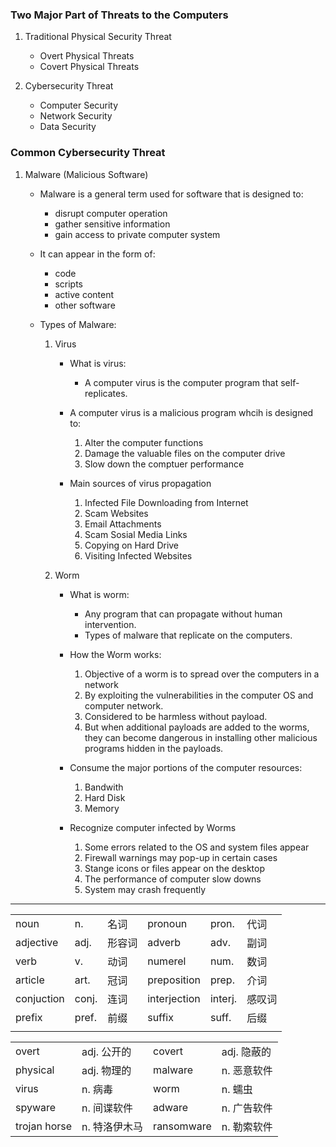 ### Two Major Part of Threats to the Computers
1. Traditional Physical Security Threat
   - Overt Physical Threats 
   - Covert Physical Threats
   
2. Cybersecurity Threat
   - Computer Security
   - Network Security
   - Data Security
		
### Common Cybersecurity Threat
1. Malware (Malicious Software)
   - Malware is a general term used for software that is designed to:
      - disrupt computer operation
      - gather sensitive information
      - gain access to private computer system
     
   - It can appear in the form of:
      - code
      - scripts
      - active content
      - other software

   - Types of Malware:
      1. Virus 
         - What is virus:
            - A computer virus is the computer program that self-replicates.
            
         - A computer virus is a malicious program whcih is designed to:
            1. Alter the computer functions
            2. Damage the valuable files on the computer drive
            3. Slow down the comptuer performance
            
         - Main sources of virus propagation
            1. Infected File Downloading from Internet
            2. Scam Websites
            3. Email Attachments
            4. Scam Sosial Media Links
            5. Copying on Hard Drive
            6. Visiting Infected Websites

      2. Worm
         - What is worm:
            - Any program that can propagate without human intervention.
            - Types of malware that replicate on the computers.
	          
         - How the Worm works:
	          1. Objective of a worm is to spread over the computers in a network
	          2. By exploiting the vulnerabilities in the computer OS and computer network.
	          3. Considered to be harmless without payload.
	          4. But when additional payloads are added to the worms, they can become dangerous in installing other malicious programs hidden in the payloads.
	          
         - Consume the major portions of the computer resources:
	          1. Bandwith
	          2. Hard Disk
	          3. Memory
	          
         - Recognize computer infected by Worms
	          1. Some errors related to the OS and system files appear
	          2. Firewall warnings may pop-up in certain cases
	          3. Stange icons or files appear on the desktop
	          4. The performance of computer slow downs
	          5. System may crash frequently



---

|  |  |  |  |  |  |  
| - | - | - | - | - | - | 
| noun | n. | 名词 | pronoun | pron. | 代词 |
| adjective | adj. | 形容词 | adverb | adv. | 副词 |
| verb | v. | 动词 | numerel | num. | 数词 |
| article | art. | 冠词 | preposition | prep. | 介词 |
| conjuction | conj. | 连词 | interjection | interj. | 感叹词 |
| prefix | pref. | 前缀 | suffix | suff. | 后缀 |
|  |  |  |  |  |  |

|  |  |  |  |  
| - | - | - | - | 
| overt | adj. 公开的 | covert | adj. 隐蔽的 | 
| physical | adj. 物理的 | malware | n. 恶意软件 |  
| virus | n. 病毒 | worm | n. 蠕虫 |  
| spyware | n. 间谍软件 | adware | n. 广告软件 |  
| trojan horse | n. 特洛伊木马 | ransomware | n. 勒索软件 |  
